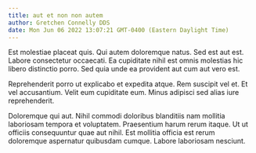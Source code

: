 ```yaml
---
title: aut et non non autem
author: Gretchen Connelly DDS
date: Mon Jun 06 2022 13:07:21 GMT-0400 (Eastern Daylight Time)
---
```

Est molestiae placeat quis. Qui autem doloremque natus. Sed est aut est. Labore consectetur occaecati. Ea cupiditate nihil est omnis molestias hic libero distinctio porro. Sed quia unde ea provident aut cum aut vero est.

 Reprehenderit porro ut explicabo et expedita atque. Rem suscipit vel et. Et vel accusantium. Velit eum cupiditate eum. Minus adipisci sed alias iure reprehenderit.

 Doloremque qui aut. Nihil commodi doloribus blanditiis nam mollitia laboriosam tempora et voluptatem. Praesentium harum rerum itaque. Ut ut officiis consequuntur quae aut nihil. Est mollitia officia est rerum doloremque aspernatur quibusdam cumque. Labore laboriosam nesciunt.
